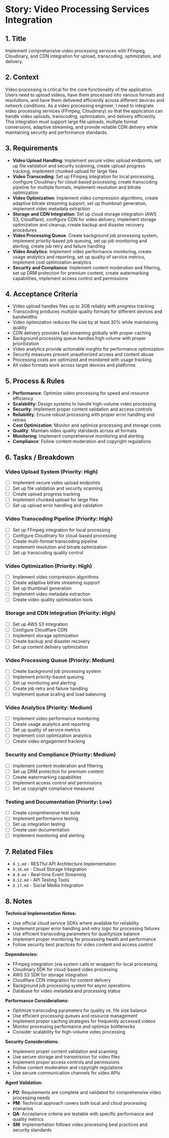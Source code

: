 # Story: Video Processing Services Integration

## 1. Title
Implement comprehensive video processing services with FFmpeg, Cloudinary, and CDN integration for upload, transcoding, optimization, and delivery.

## 2. Context
Video processing is critical for the core functionality of the application. Users need to upload videos, have them processed into various formats and resolutions, and have them delivered efficiently across different devices and network conditions. As a video processing engineer, I need to integrate video processing services (FFmpeg, Cloudinary) so that the application can handle video uploads, transcoding, optimization, and delivery efficiently. This integration must support large file uploads, multiple format conversions, adaptive streaming, and provide reliable CDN delivery while maintaining security and performance standards.

## 3. Requirements
- **Video Upload Handling**: Implement secure video upload endpoints, set up file validation and security scanning, create upload progress tracking, implement chunked upload for large files
- **Video Transcoding**: Set up FFmpeg integration for local processing, configure Cloudinary for cloud-based processing, create transcoding pipeline for multiple formats, implement resolution and bitrate optimization
- **Video Optimization**: Implement video compression algorithms, create adaptive bitrate streaming support, set up thumbnail generation, implement video metadata extraction
- **Storage and CDN Integration**: Set up cloud storage integration (AWS S3, Cloudflare), configure CDN for video delivery, implement storage optimization and cleanup, create backup and disaster recovery procedures
- **Video Processing Queue**: Create background job processing system, implement priority-based job queuing, set up job monitoring and alerting, create job retry and failure handling
- **Video Analytics**: Implement video performance monitoring, create usage analytics and reporting, set up quality of service metrics, implement cost optimization analytics
- **Security and Compliance**: Implement content moderation and filtering, set up DRM protection for premium content, create watermarking capabilities, implement access control and permissions

## 4. Acceptance Criteria
- Video upload handles files up to 2GB reliably with progress tracking
- Transcoding produces multiple quality formats for different devices and bandwidths
- Video optimization reduces file size by at least 30% while maintaining quality
- CDN delivery provides fast streaming globally with proper caching
- Background processing queue handles high volume with proper prioritization
- Video analytics provide actionable insights for performance optimization
- Security measures prevent unauthorized access and content abuse
- Processing costs are optimized and monitored with usage tracking
- All video formats work across target devices and platforms

## 5. Process & Rules
- **Performance**: Optimize video processing for speed and resource efficiency
- **Scalability**: Design systems to handle high-volume video processing
- **Security**: Implement proper content validation and access controls
- **Reliability**: Ensure robust processing with proper error handling and retries
- **Cost Optimization**: Monitor and optimize processing and storage costs
- **Quality**: Maintain video quality standards across all formats
- **Monitoring**: Implement comprehensive monitoring and alerting
- **Compliance**: Follow content moderation and copyright regulations

## 6. Tasks / Breakdown
### Video Upload System (Priority: High)
- [ ] Implement secure video upload endpoints
- [ ] Set up file validation and security scanning
- [ ] Create upload progress tracking
- [ ] Implement chunked upload for large files
- [ ] Set up upload error handling and validation

### Video Transcoding Pipeline (Priority: High)
- [ ] Set up FFmpeg integration for local processing
- [ ] Configure Cloudinary for cloud-based processing
- [ ] Create multi-format transcoding pipeline
- [ ] Implement resolution and bitrate optimization
- [ ] Set up transcoding quality control

### Video Optimization (Priority: High)
- [ ] Implement video compression algorithms
- [ ] Create adaptive bitrate streaming support
- [ ] Set up thumbnail generation
- [ ] Implement video metadata extraction
- [ ] Create video quality optimization tools

### Storage and CDN Integration (Priority: High)
- [ ] Set up AWS S3 integration
- [ ] Configure Cloudflare CDN
- [ ] Implement storage optimization
- [ ] Create backup and disaster recovery
- [ ] Set up content delivery optimization

### Video Processing Queue (Priority: Medium)
- [ ] Create background job processing system
- [ ] Implement priority-based queuing
- [ ] Set up monitoring and alerting
- [ ] Create job retry and failure handling
- [ ] Implement queue scaling and load balancing

### Video Analytics (Priority: Medium)
- [ ] Implement video performance monitoring
- [ ] Create usage analytics and reporting
- [ ] Set up quality of service metrics
- [ ] Implement cost optimization analytics
- [ ] Create video engagement tracking

### Security and Compliance (Priority: Medium)
- [ ] Implement content moderation and filtering
- [ ] Set up DRM protection for premium content
- [ ] Create watermarking capabilities
- [ ] Implement access control and permissions
- [ ] Set up copyright compliance measures

### Testing and Documentation (Priority: Low)
- [ ] Create comprehensive test suite
- [ ] Implement performance testing
- [ ] Set up integration testing
- [ ] Create user documentation
- [ ] Implement monitoring and alerting

## 7. Related Files
- `8.1.md` - RESTful API Architecture Implementation
- `8.16.md` - Cloud Storage Integration
- `8.9.md` - Real-time Event Streaming
- `8.12.md` - API Testing Tools
- `8.17.md` - Social Media Integration

## 8. Notes
**Technical Implementation Notes:**
- Use official cloud service SDKs where available for reliability
- Implement proper error handling and retry logic for processing failures
- Use efficient transcoding parameters for quality/size balance
- Implement proper monitoring for processing health and performance
- Follow security best practices for video content and access control

**Dependencies:**
- FFmpeg integration (via system calls or wrapper) for local processing
- Cloudinary SDK for cloud-based video processing
- AWS S3 SDK for storage integration
- Cloudflare CDN integration for content delivery
- Background job processing system for async operations
- Database for video metadata and processing status

**Performance Considerations:**
- Optimize transcoding parameters for quality vs. file size balance
- Use efficient processing queues and resource management
- Implement proper caching strategies for frequently accessed videos
- Monitor processing performance and optimize bottlenecks
- Consider scalability for high-volume video processing

**Security Considerations:**
- Implement proper content validation and scanning
- Use secure storage and transmission for video files
- Implement proper access controls and permissions
- Follow content moderation and copyright regulations
- Use secure communication channels for video APIs

**Agent Validation:**
- **PO**: Requirements are complete and validated for comprehensive video processing needs
- **PM**: Technical approach covers both local and cloud processing scenarios
- **QA**: Acceptance criteria are testable with specific performance and quality metrics
- **SM**: Implementation follows video processing best practices and security standards